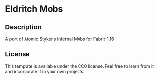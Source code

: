 # Eldritch Mobs

## Description 

A port of Atomic Styker's Infernal Mobs for Fabric 1.16


## License

This template is available under the CC0 license. Feel free to learn from it and incorporate it in your own projects.
